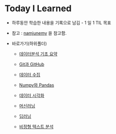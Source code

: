 # Today I Learned

- 하루동안 학습한 내용을 기록으로 남김 - 1 일 1 TIL 목표

- 참고 : [namjunemy](https://github.com/namjunemy/TIL) 을 참고함.

- 바로가기(하위폴더)
  
  - [데이터분석 기초 요약](https://github.com/wjsrlahrlco1998/TIL/tree/master/Basic_DataAnalysis)
  
  - [Git과 GitHub](https://github.com/wjsrlahrlco1998/TIL/blob/master/Basic_github)
    
  - [데이터 수집](https://github.com/wjsrlahrlco1998/TIL/blob/master/Data_crawling)
    
  - [Numpy와 Pandas](https://github.com/wjsrlahrlco1998/TIL/blob/master/Numpy_Pandas)
    
  - [데이터 시각화](https://github.com/wjsrlahrlco1998/TIL/blob/master/Data_visualization)
    
  - [머신러닝](https://github.com/wjsrlahrlco1998/TIL/blob/master/Machine_learning)
  
  - [딥러닝](https://github.com/wjsrlahrlco1998/TIL/blob/master/Deep_learning)
    
  - [비정형 텍스트 분석](https://github.com/wjsrlahrlco1998/TIL/blob/master/Unstructured_text_analysis)
  
    